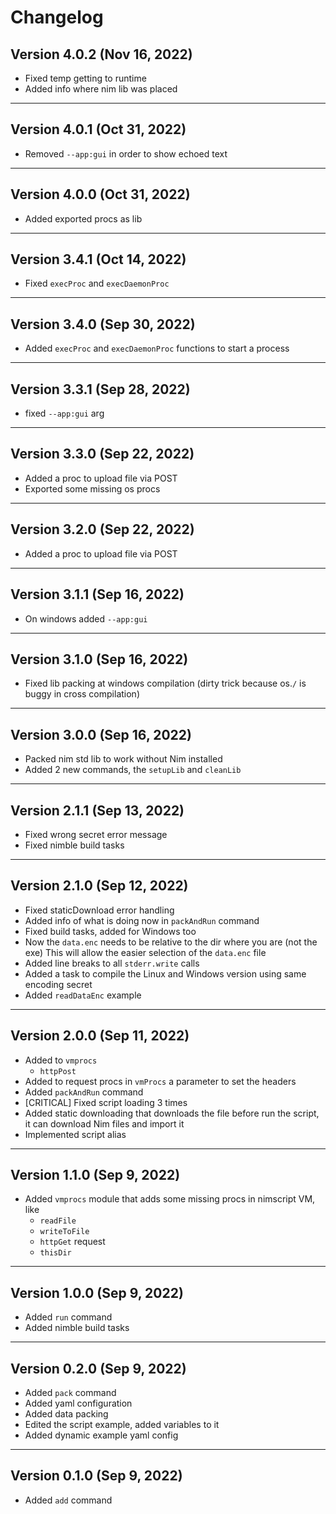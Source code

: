 # Changelog

## Version 4.0.2 (Nov 16, 2022)

- Fixed temp getting to runtime
- Added info where nim lib was placed

---

## Version 4.0.1 (Oct 31, 2022)

- Removed `--app:gui` in order to show echoed text

---

## Version 4.0.0 (Oct 31, 2022)

- Added exported procs as lib

---

## Version 3.4.1 (Oct 14, 2022)

- Fixed `execProc` and `execDaemonProc`

---

## Version 3.4.0 (Sep 30, 2022)

- Added `execProc` and `execDaemonProc` functions to start a process

---

## Version 3.3.1 (Sep 28, 2022)

- fixed `--app:gui` arg

---

## Version 3.3.0 (Sep 22, 2022)

- Added a proc to upload file via POST
- Exported some missing os procs

---

## Version 3.2.0 (Sep 22, 2022)

- Added a proc to upload file via POST

---

## Version 3.1.1 (Sep 16, 2022)

- On windows added `--app:gui`

---

## Version 3.1.0 (Sep 16, 2022)

- Fixed lib packing at windows compilation (dirty trick because os.`/` is buggy in cross compilation)

---

## Version 3.0.0 (Sep 16, 2022)

- Packed nim std lib to work without Nim installed
- Added 2 new commands, the `setupLib` and `cleanLib`

---

## Version 2.1.1 (Sep 13, 2022)

- Fixed wrong secret error message
- Fixed nimble build tasks

---

## Version 2.1.0 (Sep 12, 2022)

- Fixed staticDownload error handling
- Added info of what is doing now in `packAndRun` command
- Fixed build tasks, added for Windows too
- Now the `data.enc` needs to be relative to the dir where you are (not the exe)
  This will allow the easier selection of the `data.enc` file
- Added line breaks to all `stderr.write` calls
- Added a task to compile the Linux and Windows version using same encoding secret
- Added `readDataEnc` example

---

## Version 2.0.0 (Sep 11, 2022)

- Added to `vmprocs`
  - `httpPost`
- Added to request procs in `vmProcs` a parameter to set the headers
- Added `packAndRun` command
- [CRITICAL] Fixed script loading 3 times
- Added static downloading that downloads the file before run the script, it can
  download Nim files and import it
- Implemented script alias

---

## Version 1.1.0 (Sep 9, 2022)

- Added `vmprocs` module that adds some missing procs in nimscript VM, like
  - `readFile`
  - `writeToFile`
  - `httpGet` request
  - `thisDir`

---

## Version 1.0.0 (Sep 9, 2022)

- Added `run` command
- Added nimble build tasks

---

## Version 0.2.0 (Sep 9, 2022)

- Added `pack` command
- Added yaml configuration
- Added data packing
- Edited the script example, added variables to it
- Added dynamic example yaml config

---

## Version 0.1.0 (Sep 9, 2022)

- Added `add` command
